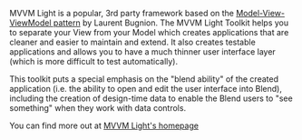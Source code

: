 ﻿MVVM Light is a popular, 3rd party framework based on the [Model-View-ViewModel pattern](https://en.wikipedia.org/wiki/Model%E2%80%93view%E2%80%93viewmodel)  by Laurent Bugnion. The MVVM Light Toolkit helps you to separate your View from your Model which creates applications that are cleaner and easier to maintain and extend. It also creates testable applications and allows you to have a much thinner user interface layer (which is more difficult to test automatically).

This toolkit puts a special emphasis on the "blend ability" of the created application (i.e. the ability to open and edit the user interface into Blend), including the creation of design-time data to enable the Blend users to "see something" when they work with data controls.

You can find more out at [MVVM Light's homepage](http://www.mvvmlight.net/)
